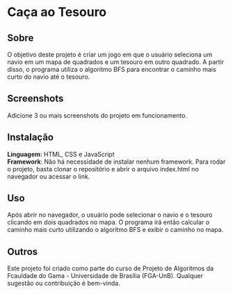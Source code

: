 # Caça ao Tesouro

## Sobre 
O objetivo deste projeto é criar um jogo em que o usuário seleciona um navio em um mapa de quadrados e um tesouro em outro quadrado. A partir disso, o programa utiliza o algoritmo BFS para encontrar o caminho mais curto do navio até o tesouro.

## Screenshots
Adicione 3 ou mais screenshots do projeto em funcionamento.

## Instalação 
**Linguagem**: HTML, CSS e JavaScript<br>
**Framework**: Não há necessidade de instalar nenhum framework. Para rodar o projeto, basta clonar o repositório e abrir o arquivo index.html no navegador ou acessar o link.<br>

## Uso 
Após abrir no navegador, o usuário pode selecionar o navio e o tesouro clicando em dois quadrados no mapa. O programa irá então calcular o caminho mais curto utilizando o algoritmo BFS e exibir o caminho no mapa.

## Outros 
Este projeto foi criado como parte do curso de Projeto de Algoritmos da Fcauldade do Gama - Universidade de Brasília (FGA-UnB). Qualquer sugestão ou contribuição é bem-vinda.
